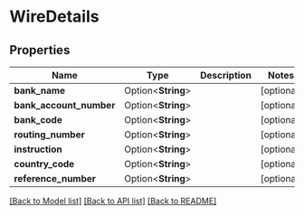 # WireDetails

## Properties

Name | Type | Description | Notes
------------ | ------------- | ------------- | -------------
**bank_name** | Option<**String**> |  | [optional]
**bank_account_number** | Option<**String**> |  | [optional]
**bank_code** | Option<**String**> |  | [optional]
**routing_number** | Option<**String**> |  | [optional]
**instruction** | Option<**String**> |  | [optional]
**country_code** | Option<**String**> |  | [optional]
**reference_number** | Option<**String**> |  | [optional]

[[Back to Model list]](../README.md#documentation-for-models) [[Back to API list]](../README.md#documentation-for-api-endpoints) [[Back to README]](../README.md)


